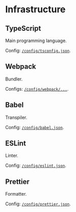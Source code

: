 # Infrastructure

## TypeScript

Main programming language.

Config: [`/config/tsconfig.json`](/config/tsconfig.json).

## Webpack

Bundler.

Configs: [`/config/webpack/...`](/config/webpack/).

## Babel

Transpiler.

Config: [`/config/babel.json`](/config/babel.json).

## ESLint

Linter.

Config: [`/config/eslint.json`](/config/eslint.json).

## Prettier

Formatter.

Config: [`/config/prettier.json`](/config/prettier.json).

